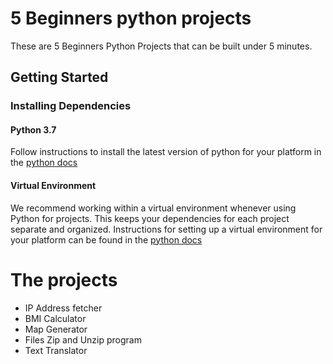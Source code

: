 # 5 Beginners python projects

These are 5 Beginners Python Projects that can be built under 5 minutes.

## Getting Started

### Installing Dependencies

#### Python 3.7

Follow instructions to install the latest version of python for your platform in the [python docs](https://docs.python.org/3/using/unix.html#getting-and-installing-the-latest-version-of-python)

#### Virtual Environment

We recommend working within a virtual environment whenever using Python for projects. This keeps your dependencies for each project separate and organized. Instructions for setting up a virtual environment for your platform can be found in the [python docs](https://packaging.python.org/guides/installing-using-pip-and-virtual-environments/)

# The projects

- IP Address fetcher
- BMI Calculator
- Map Generator
- Files Zip and Unzip program
- Text Translator